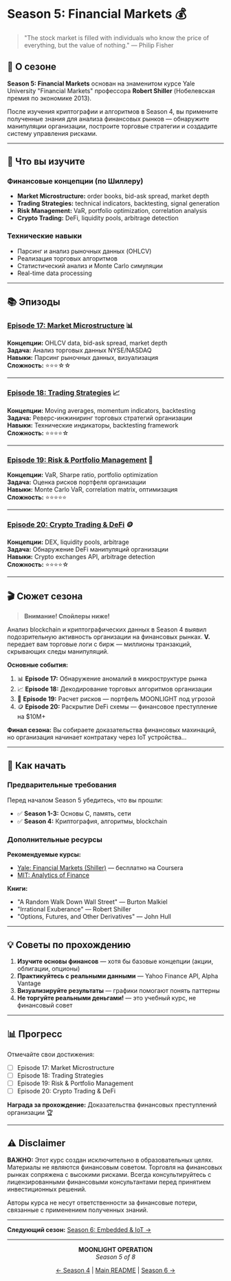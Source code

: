 # Season 5: Financial Markets 💰

> "The stock market is filled with individuals who know the price of everything, but the value of nothing." — Philip Fisher

## 📖 О сезоне

**Season 5: Financial Markets** основан на знаменитом курсе Yale University "Financial Markets" профессора **Robert Shiller** (Нобелевская премия по экономике 2013).

После изучения криптографии и алгоритмов в Season 4, вы примените полученные знания для анализа финансовых рынков — обнаружите манипуляции организации, построите торговые стратегии и создадите систему управления рисками.

---

## 🎯 Что вы изучите

### Финансовые концепции (по Шиллеру)
- **Market Microstructure:** order books, bid-ask spread, market depth
- **Trading Strategies:** technical indicators, backtesting, signal generation
- **Risk Management:** VaR, portfolio optimization, correlation analysis
- **Crypto Trading:** DeFi, liquidity pools, arbitrage detection

### Технические навыки
- Парсинг и анализ рыночных данных (OHLCV)
- Реализация торговых алгоритмов
- Статистический анализ и Monte Carlo симуляции
- Real-time data processing

---

## 📚 Эпизоды

### [Episode 17: Market Microstructure](episode-17-market-microstructure/) 📊
**Концепции:** OHLCV data, bid-ask spread, market depth  
**Задача:** Анализ торговых данных NYSE/NASDAQ  
**Навыки:** Парсинг рыночных данных, визуализация  
**Сложность:** ⭐⭐⭐☆☆

---

### [Episode 18: Trading Strategies](episode-18-trading-strategies/) 📈
**Концепции:** Moving averages, momentum indicators, backtesting  
**Задача:** Реверс-инжиниринг торговых стратегий организации  
**Навыки:** Технические индикаторы, backtesting framework  
**Сложность:** ⭐⭐⭐⭐☆

---

### [Episode 19: Risk & Portfolio Management](episode-19-risk-portfolio/) 💼
**Концепции:** VaR, Sharpe ratio, portfolio optimization  
**Задача:** Оценка рисков портфеля организации  
**Навыки:** Monte Carlo VaR, correlation matrix, оптимизация  
**Сложность:** ⭐⭐⭐⭐⭐

---

### [Episode 20: Crypto Trading & DeFi](episode-20-crypto-defi/) 🪙
**Концепции:** DEX, liquidity pools, arbitrage  
**Задача:** Обнаружение DeFi манипуляций организации  
**Навыки:** Crypto exchanges API, arbitrage detection  
**Сложность:** ⭐⭐⭐⭐☆

---

## 🎬 Сюжет сезона

> **Внимание! Спойлеры ниже!**

Анализ blockchain и криптографических данных в Season 4 выявил подозрительную активность организации на финансовых рынках. **V.** передает вам торговые логи с бирж — миллионы транзакций, скрывающих следы манипуляций.

**Основные события:**
1. 📊 **Episode 17:** Обнаружение аномалий в микроструктуре рынка
2. 📈 **Episode 18:** Декодирование торговых алгоритмов организации
3. 💼 **Episode 19:** Расчет рисков — портфель MOONLIGHT под угрозой
4. 🪙 **Episode 20:** Раскрытие DeFi схемы — финансовое преступление на $10M+

**Финал сезона:** Вы собираете доказательства финансовых махинаций, но организация начинает контратаку через IoT устройства...

---

## 🚀 Как начать

### Предварительные требования

Перед началом Season 5 убедитесь, что вы прошли:
- ✅ **Season 1-3:** Основы C, память, сети
- ✅ **Season 4:** Криптография, алгоритмы, blockchain

### Дополнительные ресурсы

**Рекомендуемые курсы:**
- [Yale: Financial Markets (Shiller)](https://www.coursera.org/learn/financial-markets-global) — бесплатно на Coursera
- [MIT: Analytics of Finance](https://ocw.mit.edu/courses/15-450-analytics-of-finance-fall-2010/)

**Книги:**
- "A Random Walk Down Wall Street" — Burton Malkiel
- "Irrational Exuberance" — Robert Shiller
- "Options, Futures, and Other Derivatives" — John Hull

---

## 💡 Советы по прохождению

1. **Изучите основы финансов** — хотя бы базовые концепции (акции, облигации, опционы)
2. **Практикуйтесь с реальными данными** — Yahoo Finance API, Alpha Vantage
3. **Визуализируйте результаты** — графики помогают понять паттерны
4. **Не торгуйте реальными деньгами!** — это учебный курс, не финансовый совет

---

## 📊 Прогресс

Отмечайте свои достижения:

- [ ] Episode 17: Market Microstructure
- [ ] Episode 18: Trading Strategies
- [ ] Episode 19: Risk & Portfolio Management
- [ ] Episode 20: Crypto Trading & DeFi

**Награда за прохождение:** Доказательства финансовых преступлений организации 🏆

---

## ⚠️ Disclaimer

**ВАЖНО:** Этот курс создан исключительно в образовательных целях. Материалы не являются финансовым советом. Торговля на финансовых рынках сопряжена с высокими рисками. Всегда консультируйтесь с лицензированными финансовыми консультантами перед принятием инвестиционных решений.

Авторы курса не несут ответственности за финансовые потери, связанные с применением полученных знаний.

---

**Следующий сезон:** [Season 6: Embedded & IoT →](../season-6-embedded-iot/)

---

<div align="center">

**MOONLIGHT OPERATION**  
*Season 5 of 8*

[← Season 4](../season-4-crypto-and-algorithms/) | [Main README](../README.md) | [Season 6 →](../season-6-embedded-iot/)

</div>
